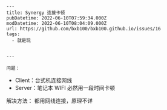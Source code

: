    ---
    title: Synergy 连接卡顿
    pubDatetime: 2022-06-10T07:59:34.000Z
    modDatetime: 2022-06-10T08:04:09.000Z
    url: https://github.com/bxb100/bxb100.github.io/issues/16
    tags:
      - 就是玩


    ---

    问题：

- Client：台式机连接网线
- Server：笔记本 WIFI
  必然用一段时间卡顿

解决方法：
都用网线连接，原理不详
